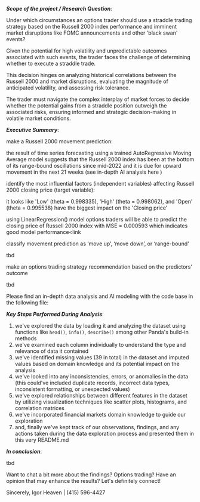 _**Scope of the project / Research Question**_:

Under which circumstances an options trader should use a straddle trading strategy based on the Russell 2000 index performance and imminent market disruptions like FOMC announcements and other 'black swan' events?

Given the potential for high volatility and unpredictable outcomes associated with such events, the trader faces the challenge of determining whether to execute a straddle trade.

This decision hinges on analyzing historical correlations between the Russell 2000 and market disruptions, evaluating the magnitude of anticipated volatility, and assessing risk tolerance.

The trader must navigate the complex interplay of market forces to decide whether the potential gains from a straddle position outweigh the associated risks, ensuring informed and strategic decision-making in volatile market conditions.

_**Executive Summary**_:

make a Russell 2000 movement prediction:

the result of time series forecasting using a trained AutoRegressive Moving Average model suggests that the Russell 2000 index has been at the bottom of its range-bound oscillations since mid-2022 and it is due for upward movement in the next 21 weeks (see in-depth AI analysis here <link to notebook here>)

identify the most influential factors (independent variables) affecting Russell 2000 closing price (target variable):

it looks like 'Low' (theta = 0.998335), 'High' (theta = 0.998062), and 'Open' (theta = 0.995538) have the biggest impact on the 'Closing price’

using LinearRegression() model options traders will be able to predict the closing price of Russell 2000 index with MSE = 0.000593 which indicates good model performance<link <link to notebook here>

classify movement prediction as ‘move up’, ‘move down’, or ‘range-bound’

tbd

make an options trading strategy recommendation based on the predictors’ outcome

tbd


Please find an in-depth data analysis and AI modeling with the code base in the following file: <link to notebook here>

_**Key Steps Performed During Analysis**_:

1. we've explored the data by loading it and analyzing the dataset using functions like `head()`, `info()`, `describe()` among other Panda's build-in methods
2. we've examined each column individually to understand the type and relevance of data it contained
3. we've identified missing values (39 in total) in the dataset and imputed values based on domain knowledge and its potential impact on the analysis
4. we've looked into any inconsistencies, errors, or anomalies in the data (this could've included duplicate records, incorrect data types, inconsistent formatting, or unexpected values)
5. we've explored relationships between different features in the dataset by utilizing visualization techniques like scatter plots, histograms, and correlation matrices
6. we've incorporated financial markets domain knowledge to guide our exploration
7. and, finally we've kept track of our observations, findings, and any actions taken during the data exploration process and presented them in this very README.md

_**In conclusion**_:

tbd

Want to chat a bit more about the findings? Options trading? Have an opinion that may enhance the results? Let's definitely connect!

Sincerely,
Igor Heaven | (415) 596-4427
